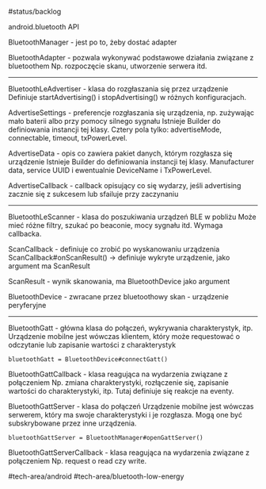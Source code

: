 #status/backlog 

android.bluetooth API

BluetoothManager - jest po to, żeby dostać adapter

BluetoothAdapter - pozwala wykonywać podstawowe działania związane z bluetoothem
	Np. rozpoczęcie skanu, utworzenie serwera itd.
_____________________________________________

BluetoothLeAdvertiser - klasa do rozgłaszania się przez urządzenie 
	Definiuje startAdvertising() i stopAdvertising() w różnych konfiguracjach.

AdvertiseSettings - preferencje rozgłaszania się urządzenia, np. zużywając mało baterii albo przy pomocy silnego sygnału
	Istnieje Builder do definiowania instancji tej klasy.
	Cztery pola tylko: advertiseMode, connectable, timeout, txPowerLevel.

AdvertiseData - opis co zawiera pakiet danych, którym rozgłasza się urządzenie
	Istnieje Builder do definiowania instancji tej klasy.
	Manufacturer data, service UUID i ewentualnie DeviceName i TxPowerLevel.

AdvertiseCallback - callback opisujący co się wydarzy, jeśli advertising zacznie się z sukcesem lub sfailuje przy zaczynaniu



_____________________________________________

BluetoothLeScanner - klasa do poszukiwania urządzeń BLE w pobliżu 
	Może mieć różne filtry, szukać po beaconie, mocy sygnału itd.
	Wymaga callbacka.

ScanCallback - definiuje co zrobić po wyskanowaniu urządzenia
	ScanCallback#onScanResult() -> definiuje wykryte urządzenie, jako argument ma ScanResult

ScanResult - wynik skanowania, ma BluetoothDevice jako argument

BluetoothDevice - zwracane przez bluetoothowy skan - urządzenie peryferyjne

_____________________________________________

BluetoothGatt - główna klasa do połączeń, wykrywania charakterystyk, itp. 
	Urządzenie mobilne jest wówczas klientem, który może requestować o odczytanie lub zapisanie wartości z charakterystyk

	bluetoothGatt = BluetoothDevice#connectGatt()


BluetoothGattCallback - klasa reagująca na wydarzenia związane z połączeniem
	Np. zmiana charakterystyki, rozłączenie się, zapisanie wartości do charakterystyki, itp. Tutaj definiuje się reakcje na eventy.


BluetoothGattServer - klasa do połączeń
	Urządzenie mobilne jest wówczas serwerem, który ma swoje charakterystyki i je rozgłasza. Mogą one być subskrybowane przez inne urządzenia.

	bluetoothGattServer = BluetoothManager#openGattServer()

BluetoothGattServerCallback - klasa reagująca na wydarzenia związane z połączeniem
	Np. request o read czy write.
	
#tech-area/android
#tech-area/bluetooth-low-energy